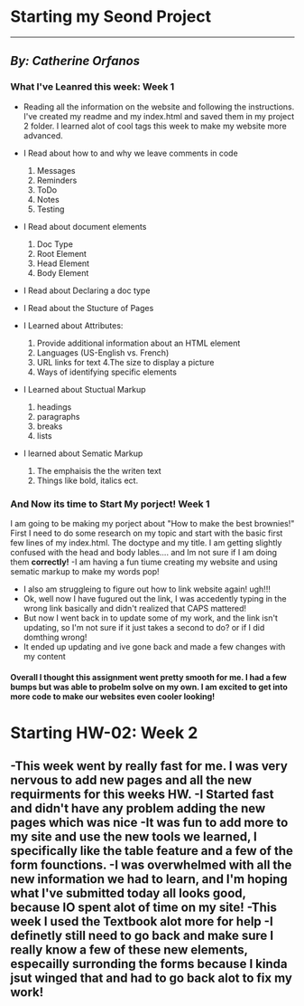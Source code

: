 # **Starting my Seond Project**
___
## *By: Catherine Orfanos*
### **What I've Leanred this week: Week 1**
- Reading all the information on the website and following the instructions. I've created my readme and my index.html and saved them in my project 2 folder. I learned alot of cool tags this week to make my website more advanced.


- I Read about how to and why we leave comments in code
  1. Messages
  2. Reminders
  3. ToDo
  4. Notes
  5. Testing
- I Read about document elements
  1. Doc Type
  2. Root Element
  3. Head Element
  4. Body Element
- I Read about Declaring a doc type
- I Read about the Stucture of Pages
- I Learned about Attributes:
  1. Provide additional information about an HTML element
  2. Languages (US-English vs. French)
  3. URL links for text
  4.The size to display a picture
  5. Ways of identifying specific elements
- I Learned about Stuctual Markup
  1. headings
  2. paragraphs
  3. breaks
  4. lists
- I learned about Sematic Markup
  1. The emphaisis the the writen text
  2. Things like bold, italics ect.

### **And Now its time to Start My porject! Week 1**
I am going to be making my porject about "How to make the best brownies!"
First I need to do some research on my topic and start with the basic first few lines of my index.html. The doctype and my title. I am getting slightly confused with the head and body lables.... and Im not sure if I am doing them **correctly!**
-I am having a fun tiume creating my website and using sematic markup to make my words pop!
- I also am struggleing to figure out how to link website again! ugh!!!
- Ok, well now I have fugured out the link, I was accedently typing in the wrong link basically and didn't realized that CAPS mattered!
- But now I went back in to update some of my work, and the link isn't updating, so I'm not sure if it just takes a second to do? or if I did domthing wrong!
- It ended up updating and ive gone back and made a few changes with my content

#### Overall I thought this assignment went pretty smooth for me. I had a few bumps but was able to probelm solve on my own. I am excited to get into more code to make our websites even cooler looking!

# **Starting HW-02: Week 2**

-This week went by really fast for me. I was very nervous to add new pages and all the new requirments for this weeks HW.
-I Started fast and didn't have any problem adding the new pages which was nice
-It was fun to add more to my site and use the new tools we learned, I specifically like the table feature and a few of the form founctions.
-I was overwhelmed with all the new information we had to learn, and I'm hoping what I've submitted today all looks good, because IO spent alot of time on my site!
-This week I used the Textbook alot more for help
-I definetly still need to go back and make sure I really know a few of these new elements, especailly surronding the forms because I kinda jsut winged that and had to go back alot to fix my work!
-
